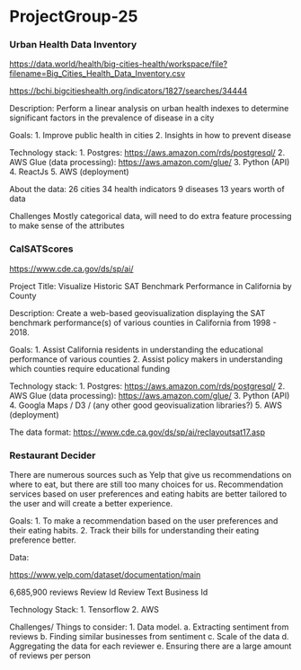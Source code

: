 # ProjectGroup-25


### Urban Health Data Inventory

https://data.world/health/big-cities-health/workspace/file?filename=Big_Cities_Health_Data_Inventory.csv

https://bchi.bigcitieshealth.org/indicators/1827/searches/34444

Description: Perform a linear analysis on urban health indexes to determine significant factors in the prevalence of disease in a city

Goals:
	1. Improve public health in cities
	2. Insights in how to prevent disease

Technology stack:
	1. Postgres: https://aws.amazon.com/rds/postgresql/
	2. AWS Glue (data processing): https://aws.amazon.com/glue/
	3. Python (API)
	4. ReactJs
	5. AWS (deployment) 

About the data:
26 cities
34 health indicators
9 diseases
13 years worth of data

Challenges
Mostly categorical data, will need to do extra feature processing to make sense of the attributes



### CalSATScores

https://www.cde.ca.gov/ds/sp/ai/

Project Title: Visualize Historic SAT Benchmark Performance in California by County

Description: Create a web-based geovisualization displaying the SAT benchmark performance(s) of various counties in California from 1998 - 2018.

Goals:
	1. Assist California residents in understanding the educational performance of various counties
	2. Assist policy makers in understanding which counties require educational funding

Technology stack:
	1. Postgres: https://aws.amazon.com/rds/postgresql/
	2. AWS Glue (data processing): https://aws.amazon.com/glue/
	3. Python (API)
	4.  Googla Maps / D3 / (any other good geovisualization libraries?)
	5. AWS (deployment)

The data format: https://www.cde.ca.gov/ds/sp/ai/reclayoutsat17.asp

### Restaurant Decider

There are numerous sources such as Yelp that give us recommendations on where to eat, but there are still too many choices for us. Recommendation services based on user preferences and eating habits are better tailored to the user and will create a better experience.

Goals:
	1. To make a recommendation based on the user preferences and their eating habits.
	2. Track their bills for understanding their eating preference better.

Data:

https://www.yelp.com/dataset/documentation/main

6,685,900 reviews
Review Id
Review Text
Business Id

Technology Stack:
	1. Tensorflow
	2. AWS

Challenges/ Things to consider:
	1. Data model.
		a. Extracting sentiment from reviews
		b. Finding similar businesses from sentiment
		c. Scale of the data
		d. Aggregating the data for each reviewer
		e. Ensuring there are a large amount of reviews per person

